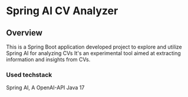 # Spring AI CV Analyzer 

## Overview

This is a Spring Boot application developed 
project to explore and utilize Spring AI for analyzing CVs 
It's an experimental tool aimed at extracting information and insights from CVs. 

### Used techstack 
Spring AI, A OpenAI-API Java 17 

